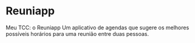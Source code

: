 # Reuniapp
Meu TCC: o Reuniapp
Um aplicativo de agendas que sugere os melhores possíveis horários para uma reunião entre duas pessoas.
